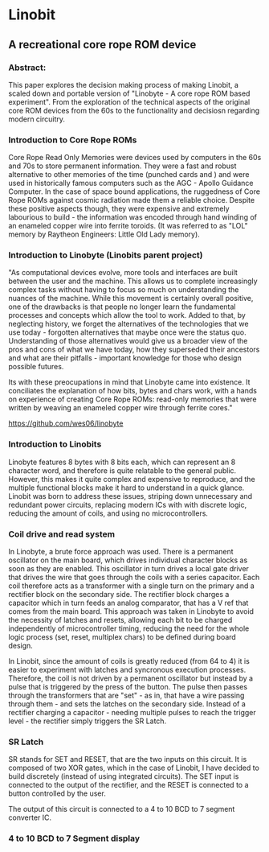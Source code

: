 # Linobit
## A recreational core rope ROM device


### Abstract:

This paper explores the decision making process of making Linobit, a scaled down and portable version of "Linobyte - A core rope ROM based experiment". From the exploration of the technical aspects of the original core ROM devices from the 60s to the functionality and decisiosn regarding modern circuitry.





### Introduction to Core Rope ROMs

Core Rope Read Only Memories were devices used by computers in the 60s and 70s to store permanent information. They were a fast and robust alternative to other memories of the time (punched cards and ) and were used in historically famous computers such as the AGC - Apollo Guidance Computer. In the case of space bound applications, the ruggedness of Core Rope ROMs against cosmic radiation made them a reliable choice. Despite these positive aspects though, they were expensive and extremely labourious to build - the information was encoded through hand winding of an enameled copper wire into ferrite toroids. (It was referred to as "LOL" memory by Raytheon Engineers: Little Old Lady memory).

### Introduction to Linobyte (Linobits parent project)

"As computational devices evolve, more tools and interfaces are built between the user and the machine. This allows us to complete increasingly complex tasks without having to focus so much on understanding the nuances of the machine. While this movement is certainly overall positive, one of the drawbacks is that people no longer learn the fundamental processes and concepts which allow the tool to work. Added to that, by neglecting history, we forget the alternatives of the technologies that we use today - forgotten alternatives that maybe once were the status quo. Understanding of those alternatives would give us a broader view of the pros and cons of what we have today, how they superseded their ancestors and what are their pitfalls - important knowledge for those who design possible futures.

Its with these preocupations in mind that Linobyte came into existence. It conciliates the explanation of how bits, bytes and chars work, with a hands on experience of creating Core Rope ROMs: read-only memories that were written by weaving an enameled copper wire through ferrite cores."

https://github.com/wes06/linobyte


### Introduction to Linobits

Linobyte features 8 bytes with 8 bits each, which can represent an 8 character word, and therefore is quite relatable to the general public. However, this makes it quite complex and expensive to reproduce, and the multiple functional blocks make it hard to understand in a quick glance. Linobit was born to address these issues, striping down unnecessary and redundant power circuits, replacing modern ICs with with discrete logic, reducing the amount of coils, and using no microcontrollers.

### Coil drive and read system

In Linobyte, a brute force approach was used. There is a permanent oscillator on the main board, which drives individual character blocks as soon as they are enabled. This oscillator in turn drives a local gate driver that drives the wire that goes through the coils with a series capacitor. Each coil therefore acts as a transformer with a single turn on the primary and a rectifier block on the secondary side. The rectifier block charges a capacitor which in turn feeds an analog comparator, that has a V ref that comes from the main board. This approach was taken in Linobyte to avoid the necessity of latches and resets, allowing each bit to be charged independently of microcontroller timing, reducing the need for the whole logic process (set, reset, multiplex chars) to be defined during board design.

In Linobit, since the amount of coils is greatly reduced (from 64 to 4) it is easier to experiment with latches and syncronous execution processes. Therefore, the coil is not driven by a permanent oscillator but instead by a pulse that is triggered by the press of the button. The pulse then passes through the transformers that are "set" - as in, that have a wire passing through them - and sets the latches on the secondary side. Instead of a rectifier charging a capacitor - needing multiple pulses to reach the trigger level - the rectifier simply triggers the SR Latch.

### SR Latch

SR stands for SET and RESET, that are the two inputs on this circuit. It is composed of two XOR gates, which in the case of Linobit, I have decided to build discretely (instead of using integrated circuits). The SET input is connected to the output of the rectifier, and the RESET is connected to a button controlled by the user.

The output of this circuit is connected to a 4 to 10 BCD to 7 segment converter IC.

### 4 to 10 BCD to 7 Segment display


